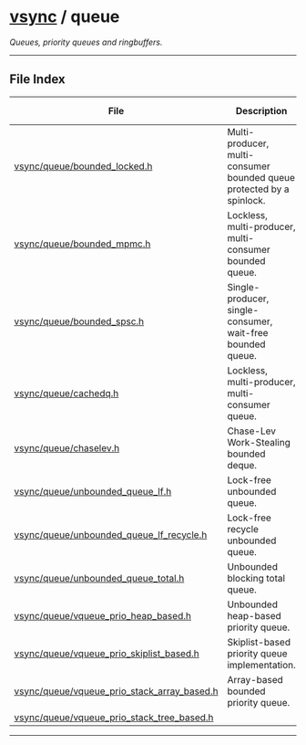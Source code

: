 #  [vsync](../README.md) / queue
_Queues, priority queues and ringbuffers._ 

---
## File Index


| File|Description|Linearizable|Lock-free|SMR-required|Unbounded-Queue|
| --- | --- | --- | --- | --- | --- |
| [vsync/queue/bounded_locked.h](bounded_locked.h.md)|Multi-producer, multi-consumer bounded queue protected by a spinlock. | &#x2714; | &#x274C; | &#x274C; | &#x274C; |
| [vsync/queue/bounded_mpmc.h](bounded_mpmc.h.md)|Lockless, multi-producer, multi-consumer bounded queue. | &#x2714; | &#x274C; | &#x274C; | &#x274C; |
| [vsync/queue/bounded_spsc.h](bounded_spsc.h.md)|Single-producer, single-consumer, wait-free bounded queue. | &#x2714; | &#x2714; | &#x274C; | &#x274C; |
| [vsync/queue/cachedq.h](cachedq.h.md)|Lockless, multi-producer, multi-consumer queue. | &#x2714; | &#x274C; | &#x274C; | &#x274C; |
| [vsync/queue/chaselev.h](chaselev.h.md)|Chase-Lev Work-Stealing bounded deque. | &#x274C; | &#x2714; | &#x274C; | &#x274C; |
| [vsync/queue/unbounded_queue_lf.h](unbounded_queue_lf.h.md)|Lock-free unbounded queue. | &#x2714; | &#x2714; | &#x2714; | &#x2714; |
| [vsync/queue/unbounded_queue_lf_recycle.h](unbounded_queue_lf_recycle.h.md)|Lock-free recycle unbounded queue. | &#x2714; | &#x2714; | &#x274C; | &#x2714; |
| [vsync/queue/unbounded_queue_total.h](unbounded_queue_total.h.md)|Unbounded blocking total queue. | &#x2714; | &#x274C; | &#x274C; | &#x2714; |
| [vsync/queue/vqueue_prio_heap_based.h](vqueue_prio_heap_based.h.md)|Unbounded heap-based priority queue. | &#x2714; | &#x274C; | &#x274C; | &#x274C; |
| [vsync/queue/vqueue_prio_skiplist_based.h](vqueue_prio_skiplist_based.h.md)|Skiplist-based priority queue implementation. | &#x2714; | &#x2714; | &#x2714; | &#x2714; |
| [vsync/queue/vqueue_prio_stack_array_based.h](vqueue_prio_stack_array_based.h.md)|Array-based bounded priority queue. | &#x2714; | &#x2714; | &#x2714; | &#x2714; |
| [vsync/queue/vqueue_prio_stack_tree_based.h](vqueue_prio_stack_tree_based.h.md)|| &#x274C; | &#x274C; | &#x274C; | &#x274C; |


---
